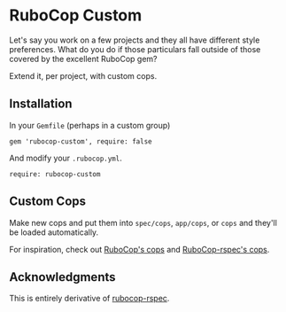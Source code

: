 # RuboCop Custom

Let's say you work on a few projects and they all have different style preferences. What do you do if those particulars fall outside of those covered by the excellent RuboCop gem?

Extend it, per project, with custom cops.

## Installation

In your `Gemfile` (perhaps in a custom group)

```
gem 'rubocop-custom', require: false
```

And modify your `.rubocop.yml`.

```
require: rubocop-custom
```

## Custom Cops

Make new cops and put them into `spec/cops`, `app/cops`, or `cops` and they'll be loaded automatically.

For inspiration, check out [RuboCop's cops](https://github.com/bbatsov/rubocop/tree/master/lib/rubocop/cop) and [RuboCop-rspec's cops](https://github.com/nevir/rubocop-rspec/tree/master/lib/rubocop/cop/rspec).

## Acknowledgments

This is entirely derivative of [rubocop-rspec](https://github.com/nevir/rubocop-rspec).
